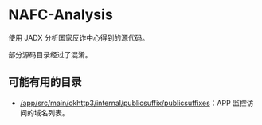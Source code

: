 # NAFC-Analysis

使用 JADX 分析国家反诈中心得到的源代码。

部分源码目录经过了混淆。

## 可能有用的目录

- [/app/src/main/okhttp3/internal/publicsuffix/publicsuffixes](https://github.com/Anonymous220623/NAFC-Analysis/blob/main/app/src/main/okhttp3/internal/publicsuffix/publicsuffixes)：APP 监控访问的域名列表。
